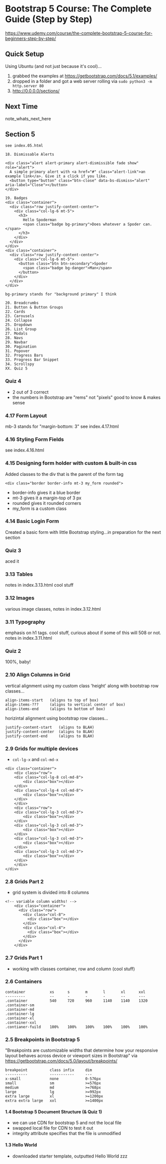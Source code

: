 # Bootstrap 5 Course: The Complete Guide (Step by Step)

https://www.udemy.com/course/the-complete-bootstrap-5-course-for-beginners-step-by-step/

## Quick Setup

Using Ubuntu (and not just because it's cool)...

1. grabbed the examples at https://getbootstrap.com/docs/5.1/examples/ 
2. dropped in a folder and got a web server rolling via `sudo python3 -m http.server 80` 
3. http://0.0.0.0/sections/ 

## Next Time

note_whats_next_here

## Section 5
```
see index.05.html

18. Dismissable Alerts

<div class="alert alert-primary alert-dismissible fade show" role="alert">
  A simple primary alert with <a href="#" class="alert-link">an example link</a>. Give it a click if you like.
  <button type="button" class="btn-close" data-bs-dismiss="alert" aria-label="Close"></button>
</div>

19. Badges
<div class="container">
  <div class="row justify-content-center">
    <div class="col-lg-6 mt-5">
      <h3>
        Hello Spoderman
        <span class="badge bg-primary">Does whatever a Spoder can.</span>
      </h3>
    </div>
  </div>
</div>
<div class="container">
  <div class="row justify-content-center">
    <div class="col-lg-6 mt-5">
      <button class="btn btn-secondary">Spoder 
        <span class="badge bg-danger">Man</span>
      </button>
    </div>
  </div>
</div>

bg-primary stands for "background primary" I think

20. Breadcrumbs
21. Button & Button Groups
22. Cards
23. Carousels
24. Collapse
25. Dropdown
26. List Group
27. Modals
28. Navs
29. Navbar
30. Pagination
31. Popover
32. Progress Bars
33. Progress Bar Snippet
34. Scrollspy
XX. Quiz 5
```

### Quiz 4
* 2 out of 3 correct
* the numbers in Bootstrap are "rems" not "pixels" good to know & makes sense

### 4.17 Form Layout
mb-3 stands for "margin-bottom: 3"
see index.4.17.html

### 4.16 Styling Form Fields
see index.4.16.html

### 4.15 Designing form holder with custom & built-in css

Added classes to the div that is the parent of the form tag

`<div class="border border-info mt-3 my_form rounded">`
* border-info gives it a blue border
* mt-3 gives it a margin-top of 3 px
* rounded gives it rounded corners
* my_form is a custom class

### 4.14 Basic Login Form
Created a basic form with little Bootstrap styling...in preparation for the next section

### Quiz 3
aced it

### 3.13 Tables
notes in index.3.13.html cool stuff

### 3.12 Images
various image classes, notes in index.3.12.html

### 3.11 Typography
emphasis on h1 tags.  cool stuff, curious about if some of this will 508 or not.
notes in index.3.11.html

### Quiz 2
100%, baby!

### 2.10 Align Columns in Grid

vertical alignment using my custom class 'height' along with bootstrap row classes...

```
align-items-start   (aligns to top of box)
align-items-???     (aligns to vertical center of box)
align-items-end     (aligns to bottom of box)
```

horizintal alignment using bootstrap row classes... 

```
justify-content-start   (aligns to BLAH)
justify-content-center  (aligns to BLAH)
justify-content-end     (aligns to BLAH)
```

### 2.9 Grids for multiple devices

* `col-lg-x` and `col-md-x`

```
<div class="container">
    <div class="row">
    <div class="col-lg-8 col-md-8">
        <div class="box"></div>
    </div>
    <div class="col-lg-4 col-md-8">
        <div class="box"></div>
    </div>
    </div>
    <div class="row">
    <div class="col-lg-3 col-md-3">
        <div class="box"></div>
    </div>
    <div class="col-lg-3 col-md-3">
        <div class="box"></div>
    </div>
    <div class="col-lg-3 col-md-3">
        <div class="box"></div>
    </div>
    <div class="col-lg-3 col-md-3">
        <div class="box"></div>
    </div>
    </div>
</div>
```

### 2.8 Grids Part 2

* grid system is divided into 8 columns

```
<!-- variable column widths! -->
    <div class="container">
      <div class="row">
        <div class="col-8">
          <div class="box"></div>
        </div>
        <div class="col-4">
          <div class="box"></div>
        </div>
      </div>
    </div>
```

### 2.7 Grids Part 1

* working with classes container, row and column (cool stuff)

### 2.6 Containers

```
container           xs      s       m       l       xl      xxl
---------           --      -       -       -       --      ---
.container          540     720     960     1140    1140    1320
.container-sm
.container-md
.container-lg
.container-xl
.container-xxl
.contianer-fuild    100%    100%    100%    100%    100%    100%
```

### 2.5 Breakpoints in Bootstrap 5

"Breakpoints are customizable widths that determine how your responsive layout behaves across device or viewport sizes in Bootstrap" via https://getbootstrap.com/docs/5.0/layout/breakpoints/ 

```
breakpoint          class infix     dim
----------          -----------     ---
x-small             none            0-576px
small               sm              >=576px
medium              md              >=768px
large               lg              >=992px
extra large         xl              >=1200px
extra extra large   xxl             >=1400px
```

#### 1.4 Bootstrap 5 Document Structure (& Quiz 1)
* we can use CDN for bootstrap 5 and not the local file
* swapped local file for CDN to test it out
* integrity attribute specifies that the file is unmodified

#### 1.3 Hello World
* downloaded starter template, outputted Hello World zzz